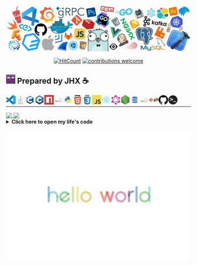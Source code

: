 ![header-image](.//header_white_.png)

<div align="center">

[![HitCount](http://hits.dwyl.com/iosyyy/iosyyy.svg)](https://github.com/iosyyy/iosyyy)
[![contributions welcome](https://img.shields.io/badge/contributions-welcome-brightgreen.svg?style=flat-square)](https://github.com/iosyyy/iosyyy/blob/main/WELCOME.md)

<!-- Docs badge not working ... if you have time to help investigate, please do.
[![Inline docs](http://inch-ci.org/github/dwyl/hits.svg?style=flat-square)](http://inch-ci.org/github/dwyl/hits)
-->
</div>

##  <img src="https://github.com/iosyyy/iosyyy/blob/main/%E5%A4%B4%E5%83%8F(3).gif" alt="image-20220102113009363" width="25" />  Prepared by JHX  ☕
<div>
 <img align="left" alt="Visual Studio Code" width="26px" src="https://raw.githubusercontent.com/github/explore/80688e429a7d4ef2fca1e82350fe8e3517d3494d/topics/visual-studio-code/visual-studio-code.png" />
  <img align="left" alt="java" width="26px" src="https://raw.githubusercontent.com/github/explore/80688e429a7d4ef2fca1e82350fe8e3517d3494d/topics/java/java.png" />
  <img align="left" alt="cpp" width="26px" src="https://raw.githubusercontent.com/github/explore/80688e429a7d4ef2fca1e82350fe8e3517d3494d/topics/c/c.png" />
  <img align="left" alt="cpp" width="26px" src="https://raw.githubusercontent.com/github/explore/80688e429a7d4ef2fca1e82350fe8e3517d3494d/topics/cpp/cpp.png" />
  <img align="left" alt="npm" width="26px" src="https://raw.githubusercontent.com/github/explore/80688e429a7d4ef2fca1e82350fe8e3517d3494d/topics/npm/npm.png" />
  <img align="left" alt="mysql" width="26px" src="https://raw.githubusercontent.com/github/explore/80688e429a7d4ef2fca1e82350fe8e3517d3494d/topics/mysql/mysql.png" /
  <img align="left" alt="go" width="26px" src="https://raw.githubusercontent.com/github/explore/80688e429a7d4ef2fca1e82350fe8e3517d3494d/topics/go/go.png" />
  <img align="left" alt="python" width="26px" src="https://raw.githubusercontent.com/github/explore/80688e429a7d4ef2fca1e82350fe8e3517d3494d/topics/python/python.png" />
  <img align="left" alt="HTML5" width="26px" src="https://raw.githubusercontent.com/github/explore/80688e429a7d4ef2fca1e82350fe8e3517d3494d/topics/html/html.png" />
  <img align="left" alt="CSS3" width="26px" src="https://raw.githubusercontent.com/github/explore/80688e429a7d4ef2fca1e82350fe8e3517d3494d/topics/css/css.png" />
  <img align="left" alt="JavaScript" width="26px" src="https://raw.githubusercontent.com/github/explore/80688e429a7d4ef2fca1e82350fe8e3517d3494d/topics/javascript/javascript.png"  />
  <img align="left" alt="React" width="26px" src="https://raw.githubusercontent.com/github/explore/80688e429a7d4ef2fca1e82350fe8e3517d3494d/topics/react/react.png" />
  <img align="left" alt="GraphQL" width="26px" src="https://raw.githubusercontent.com/github/explore/80688e429a7d4ef2fca1e82350fe8e3517d3494d/topics/graphql/graphql.png" />
  <img align="left" alt="Node.js" width="26px" src="https://raw.githubusercontent.com/github/explore/80688e429a7d4ef2fca1e82350fe8e3517d3494d/topics/nodejs/nodejs.png" />
  <img align="left" alt="SQL" width="26px" src="https://raw.githubusercontent.com/github/explore/80688e429a7d4ef2fca1e82350fe8e3517d3494d/topics/sql/sql.png" />
  <img align="left" alt="MySQL" width="26px" src="https://raw.githubusercontent.com/github/explore/80688e429a7d4ef2fca1e82350fe8e3517d3494d/topics/mysql/mysql.png" />
  <img align="left" alt="Git" width="26px" src="https://raw.githubusercontent.com/github/explore/80688e429a7d4ef2fca1e82350fe8e3517d3494d/topics/git/git.png" />
  <img align="left" alt="GitHub" width="26px" src="https://raw.githubusercontent.com/github/explore/78df643247d429f6cc873026c0622819ad797942/topics/github/github.png" />
  <img align="left" alt="Terminal" width="26px" src="https://raw.githubusercontent.com/github/explore/80688e429a7d4ef2fca1e82350fe8e3517d3494d/topics/terminal/terminal.png" />
</div>
<br />

---
<span>
  <a href="https://github.com/anuraghazra/github-readme-stats" >
    <img align="center" src="https://github-readme-stats.vercel.app/api?username=iosyyy&show_icons=true&count_private=true&count_private=true" />
  </a>
</span>
<span>
  <a href="https://github.com/anuraghazra/convoychat">
    <img align="center" src="https://github-readme-stats.vercel.app/api/top-langs/?username=iosyyy&show_icons=true&hide_border=true&langs_count=15&layout=compact" />
  </a>
</span>
<br />
<details>
  <summary>
   <b>Click here to open my life's code</b>
 </summary>
<pre>
 
```java
import lombok.Builder;
import lombok.Data;

import java.util.Arrays;
import java.util.Calendar;

/**
 * @author 💕
 * @since 🌑🌒🌓🌔🌖🌗🌘🌚 🌕🌝☀️🌞🌟
 */
@Builder
@Data
public class Life {
  private String[] languages;

  private String education;

  private String[] tech;

  private Calendar birthday;

  private String birthplace;

  public static void main(String[] args) {
    Calendar birthday = Calendar.getInstance();
    birthday.set(2️⃣0️⃣0️⃣1️⃣, Calendar.JULY, 1️⃣7️⃣);
    Life life =
        Life.builder()
            .birthday(birthday)
            .birthplace("china")
            .languages(
                new String[] {
                  "☕",
                  "C++",
                  "☕Script",
                  "HTML5",
                  "Python",
                  "flask",
                  "SQL",
                  "🤖",
                  "react",
                  "vue",
                  "go"
                })
            .education("🏫")
            .tech(
                new String[] {
                  "open source", "APIs/SDKs", "clouds", "databases", "🍃 boot", "🍃 cloud"
                })
            .build();
    System.out.println("Form " + life.getBirthplace() + "in " + life.getBirthday() + ".");
    System.out.println("I study in " + life.getEducation() + " Institute of technology.");
    System.out.println(
        "And I am familiar with the following languages"
            + Arrays.toString(life.getLanguages())
            + "has the following technologies"
            + Arrays.toString(life.getTech()));
  }
}
```

</pre>
</details>

![hello-image](.//hello_world.jfif)

